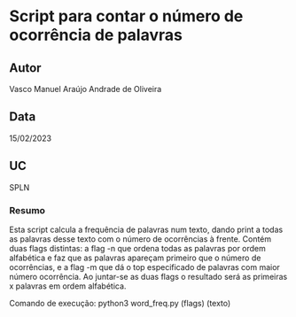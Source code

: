 # Script para contar o número de ocorrência de palavras

## Autor
Vasco Manuel Araújo Andrade de Oliveira

## Data
15/02/2023

## UC
SPLN

### Resumo

Esta script calcula a frequência de palavras num texto, dando print a todas as palavras desse texto com o número de ocorrências à frente.
Contém duas flags distintas: a flag -n que ordena todas as palavras por ordem alfabética e faz que as palavras apareçam primeiro que o número de ocorrências, e a flag
-m que dá o top especificado de palavras com maior número ocorrência. Ao juntar-se as duas flags o resultado será as primeiras x palavras em ordem alfabética.

Comando de execução: python3 word_freq.py (flags) (texto)



